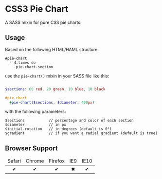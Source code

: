 # CSS3 Pie Chart

A SASS mixin for pure CSS pie charts.

## Usage

Based on the following HTML/HAML structure:

``` haml
#pie-chart
  - 4.times do
    .pie-chart-section
```

use the ``pie-chart()`` mixin in your SASS file like this:

``` sass

$sections: 60 red, 20 green, 10 blue, 10 black

#pie-chart
  +pie-chart($sections, $diameter: 400px)
```

with the following parameters:

    $sections   	  	// percentage and color of each section
    $diameter   	  	// in px
  	$initial-rotation 	// in degrees (default is 0°)
    $gradient   	 	// if you want a radial gradient (default is true)

## Browser Support
<table width="100%" style="text-align: center;">
  <thead>
    <tr>
      <td>Safari</td>
      <td>Chrome</td>
      <td>Firefox</td>
      <td>IE9</td>
      <td>IE10</td>
    </tr>
  </thead>
  <tbody>
    <tr>
      <td>✔</td>
      <td>✔</td>
      <td>✔</td>
      <td>✖</td>
      <td>✔</td>
    </tr>
  </tbody>
</table>
